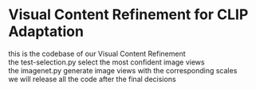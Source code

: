 # Visual Content Refinement for CLIP Adaptation
this is the codebase of our Visual Content Refinement<br>
the test-selection.py select the most confident image views <br>
the imagenet.py generate image views with the corresponding scales <br>
we will release all the code after the final decisions
